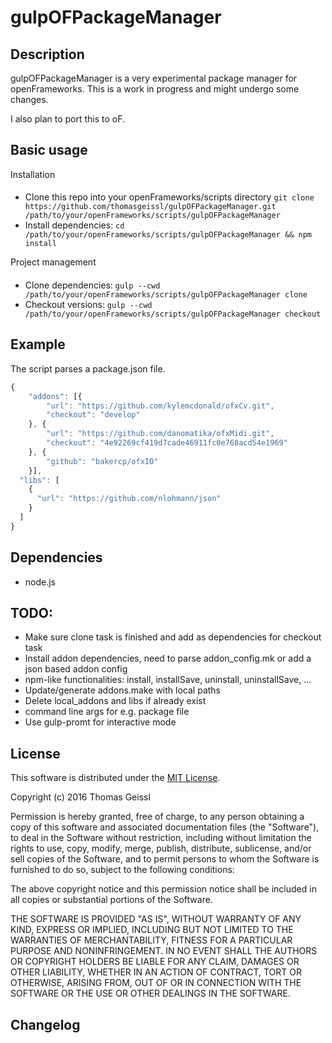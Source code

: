 gulpOFPackageManager
===

Description
---
gulpOFPackageManager is a very experimental package manager for openFrameworks.
This is a work in progress and might undergo some changes.

I also plan to port this to oF.

Basic usage
---
Installation
####
* Clone this repo into your openFrameworks/scripts directory ```git clone https://github.com/thomasgeissl/gulpOFPackageManager.git /path/to/your/openFrameworks/scripts/gulpOFPackageManager```
* Install dependencies: ```cd /path/to/your/openFrameworks/scripts/gulpOFPackageManager && npm install```

Project management
####
* Clone dependencies: ```gulp --cwd /path/to/your/openFrameworks/scripts/gulpOFPackageManager clone```
* Checkout versions: ```gulp --cwd /path/to/your/openFrameworks/scripts/gulpOFPackageManager checkout```

Example
---
The script parses a package.json file.
```js
{
	"addons": [{
		"url": "https://github.com/kylemcdonald/ofxCv.git",
		"checkout": "develop"
	}, {
		"url": "https://github.com/danomatika/ofxMidi.git",
		"checkout": "4e92269cf419d7cade46911fc0e768acd54e1969"
	}, {
		"github": "bakercp/ofxIO"
	}],
  "libs": [
    {
      "url": "https://github.com/nlohmann/json"
    }
  ]
}
```

Dependencies
---
* node.js

TODO:
---
* Make sure clone task is finished and add as dependencies for checkout task
* Install addon dependencies, need to parse addon_config.mk or add a json based addon config
* npm-like functionalities: install, installSave, uninstall, uninstallSave, ...
* Update/generate addons.make with local paths
* Delete local_addons and libs if already exist
* command line args for e.g. package file
* Use gulp-promt for interactive mode

License
---
This software is distributed under the [MIT License](https://en.wikipedia.org/wiki/MIT_License).

Copyright (c) 2016 Thomas Geissl

Permission is hereby granted, free of charge, to any person obtaining a copy of this software and associated documentation files (the "Software"), to deal in the Software without restriction, including without limitation the rights to use, copy, modify, merge, publish, distribute, sublicense, and/or sell copies of the Software, and to permit persons to whom the Software is furnished to do so, subject to the following conditions:

The above copyright notice and this permission notice shall be included in all copies or substantial portions of the Software.

THE SOFTWARE IS PROVIDED "AS IS", WITHOUT WARRANTY OF ANY KIND, EXPRESS OR IMPLIED, INCLUDING BUT NOT LIMITED TO THE WARRANTIES OF MERCHANTABILITY, FITNESS FOR A PARTICULAR PURPOSE AND NONINFRINGEMENT. IN NO EVENT SHALL THE AUTHORS OR COPYRIGHT HOLDERS BE LIABLE FOR ANY CLAIM, DAMAGES OR OTHER LIABILITY, WHETHER IN AN ACTION OF CONTRACT, TORT OR OTHERWISE, ARISING FROM, OUT OF OR IN CONNECTION WITH THE SOFTWARE OR THE USE OR OTHER DEALINGS IN THE SOFTWARE.

Changelog
---
